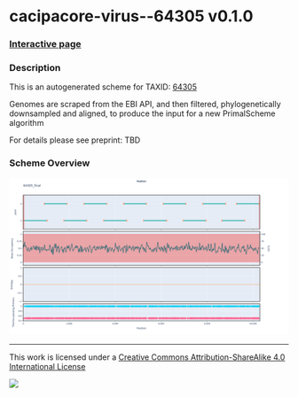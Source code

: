 # cacipacore-virus--64305 v0.1.0

### [Interactive page](https://chrisgkent.github.io/schemes/cacipacore-virus--64305-1000-v0.1.0)

### Description

This is an autogenerated scheme for TAXID: [64305](https://www.ncbi.nlm.nih.gov/Taxonomy/Browser/wwwtax.cgi?mode=Info&id=64305&lvl=3&lin=f&keep=1&srchmode=1&unlock)

Genomes are scraped from the EBI API, and then filtered, phylogenetically downsampled and aligned, to produce the input for a new PrimalScheme algorithm

For details please see preprint: TBD

### Scheme Overview

![Alt text](work/64305_final.png '64305_final.png')

------------------------------------------------------------------------

This work is licensed under a [Creative Commons Attribution-ShareAlike 4.0 International License](http://creativecommons.org/licenses/by-sa/4.0/) 

![](https://i.creativecommons.org/l/by-sa/4.0/88x31.png)